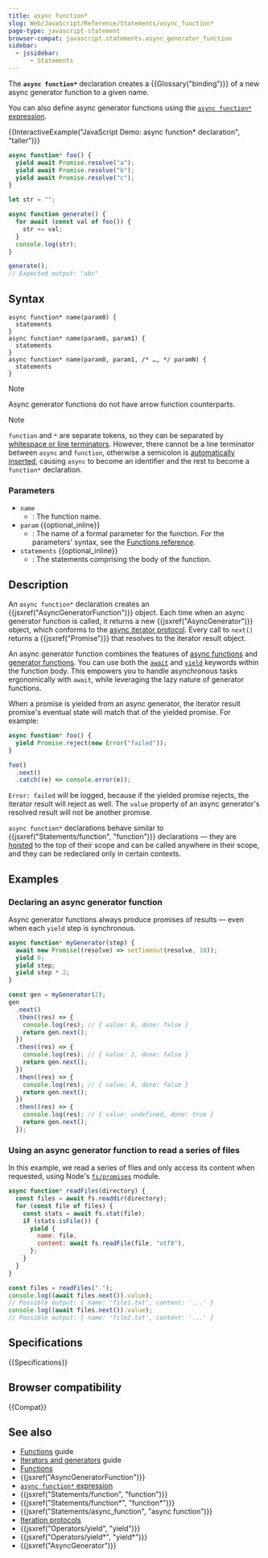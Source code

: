 ```yaml
---
title: async function*
slug: Web/JavaScript/Reference/Statements/async_function*
page-type: javascript-statement
browser-compat: javascript.statements.async_generator_function
sidebar:
  - jssidebar:
      - Statements
---
```


The **`async function*`** declaration creates a {{Glossary("binding")}} of a new async generator function to a given name.

You can also define async generator functions using the [`async function*` expression](/en-US/docs/Web/JavaScript/Reference/Operators/async_function*).

{{InteractiveExample("JavaScript Demo: async function* declaration", "taller")}}

```js interactive-example
async function* foo() {
  yield await Promise.resolve("a");
  yield await Promise.resolve("b");
  yield await Promise.resolve("c");
}

let str = "";

async function generate() {
  for await (const val of foo()) {
    str += val;
  }
  console.log(str);
}

generate();
// Expected output: "abc"
```

## Syntax

```js-nolint
async function* name(param0) {
  statements
}
async function* name(param0, param1) {
  statements
}
async function* name(param0, param1, /* …, */ paramN) {
  statements
}
```

> [!NOTE]
> Async generator functions do not have arrow function counterparts.

> [!NOTE]
> `function` and `*` are separate tokens, so they can be separated by [whitespace or line terminators](/en-US/docs/Web/JavaScript/Reference/Lexical_grammar#white_space). However, there cannot be a line terminator between `async` and `function`, otherwise a semicolon is [automatically inserted](/en-US/docs/Web/JavaScript/Reference/Lexical_grammar#automatic_semicolon_insertion), causing `async` to become an identifier and the rest to become a `function*` declaration.

### Parameters

- `name`
  - : The function name.
- `param` {{optional_inline}}
  - : The name of a formal parameter for the function. For the parameters' syntax, see the [Functions reference](/en-US/docs/Web/JavaScript/Guide/Functions#function_parameters).
- `statements` {{optional_inline}}
  - : The statements comprising the body of the function.

## Description

An `async function*` declaration creates an {{jsxref("AsyncGeneratorFunction")}} object. Each time when an async generator function is called, it returns a new {{jsxref("AsyncGenerator")}} object, which conforms to the [async iterator protocol](/en-US/docs/Web/JavaScript/Reference/Iteration_protocols#the_async_iterator_and_async_iterable_protocols). Every call to `next()` returns a {{jsxref("Promise")}} that resolves to the iterator result object.

An async generator function combines the features of [async functions](/en-US/docs/Web/JavaScript/Reference/Statements/async_function) and [generator functions](/en-US/docs/Web/JavaScript/Reference/Statements/function*). You can use both the [`await`](/en-US/docs/Web/JavaScript/Reference/Operators/await) and [`yield`](/en-US/docs/Web/JavaScript/Reference/Operators/yield) keywords within the function body. This empowers you to handle asynchronous tasks ergonomically with `await`, while leveraging the lazy nature of generator functions.

When a promise is yielded from an async generator, the iterator result promise's eventual state will match that of the yielded promise. For example:

```js
async function* foo() {
  yield Promise.reject(new Error("failed"));
}

foo()
  .next()
  .catch((e) => console.error(e));
```

`Error: failed` will be logged, because if the yielded promise rejects, the iterator result will reject as well. The `value` property of an async generator's resolved result will not be another promise.

`async function*` declarations behave similar to {{jsxref("Statements/function", "function")}} declarations — they are [hoisted](/en-US/docs/Glossary/Hoisting) to the top of their scope and can be called anywhere in their scope, and they can be redeclared only in certain contexts.

## Examples

### Declaring an async generator function

Async generator functions always produce promises of results — even when each `yield` step is synchronous.

```js
async function* myGenerator(step) {
  await new Promise((resolve) => setTimeout(resolve, 10));
  yield 0;
  yield step;
  yield step * 2;
}

const gen = myGenerator(2);
gen
  .next()
  .then((res) => {
    console.log(res); // { value: 0, done: false }
    return gen.next();
  })
  .then((res) => {
    console.log(res); // { value: 2, done: false }
    return gen.next();
  })
  .then((res) => {
    console.log(res); // { value: 4, done: false }
    return gen.next();
  })
  .then((res) => {
    console.log(res); // { value: undefined, done: true }
    return gen.next();
  });
```

### Using an async generator function to read a series of files

In this example, we read a series of files and only access its content when requested, using Node's [`fs/promises`](https://nodejs.org/dist/latest-v18.x/docs/api/fs.html) module.

```js
async function* readFiles(directory) {
  const files = await fs.readdir(directory);
  for (const file of files) {
    const stats = await fs.stat(file);
    if (stats.isFile()) {
      yield {
        name: file,
        content: await fs.readFile(file, "utf8"),
      };
    }
  }
}

const files = readFiles(".");
console.log((await files.next()).value);
// Possible output: { name: 'file1.txt', content: '...' }
console.log((await files.next()).value);
// Possible output: { name: 'file2.txt', content: '...' }
```

## Specifications

{{Specifications}}

## Browser compatibility

{{Compat}}

## See also

- [Functions](/en-US/docs/Web/JavaScript/Guide/Functions) guide
- [Iterators and generators](/en-US/docs/Web/JavaScript/Guide/Iterators_and_generators) guide
- [Functions](/en-US/docs/Web/JavaScript/Reference/Functions)
- {{jsxref("AsyncGeneratorFunction")}}
- [`async function*` expression](/en-US/docs/Web/JavaScript/Reference/Operators/async_function*)
- {{jsxref("Statements/function", "function")}}
- {{jsxref("Statements/function*", "function*")}}
- {{jsxref("Statements/async_function", "async function")}}
- [Iteration protocols](/en-US/docs/Web/JavaScript/Reference/Iteration_protocols)
- {{jsxref("Operators/yield", "yield")}}
- {{jsxref("Operators/yield*", "yield*")}}
- {{jsxref("AsyncGenerator")}}
